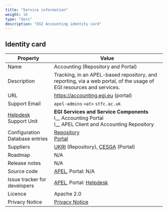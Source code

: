 ```yaml
---
title: "Service information"
weight: 10
type: "docs"
description: "EGI Accounting identity card"
---
```


## Identity card

<!-- markdownlint-disable no-inline-html no-bare-urls -->

| Property                                | Value                                                                                                                                             |
| --------------------------------------- | ------------------------------------------------------------------------------------------------------------------------------------------------- |
| Name                                    | Accounting (Repository and Portal)                                                                                                                |
| Description                             | Tracking, in an APEL-based repository, and reporting, via a web portal, of the usage of EGI resources and services.                               |
| URL                                     | https://accounting.egi.eu (portal)                                                                                                                |
| Support Email                           | `apel-admins` `<at>` `stfc.ac.uk`                                                                                                                 |
| [Helpdesk](../../helpdesk) Support Unit | **EGI Services and Service Components** <br/> I\_\_ Accounting Portal <br/> I\_\_ APEL Client and Accounting Repository                           |
| Configuration Database entries          | [Repository](https://goc.egi.eu/portal/index.php?Page_Type=Site&id=237) <br/> [Portal](https://goc.egi.eu/portal/index.php?Page_Type=Site&id=646) |
| Suppliers                               | [UKRI](https://www.ukri.org/) (Repository), [CESGA](http://www.cesga.es) (Portal)                                                                 |
| Roadmap                                 | N/A                                                                                                                                               |
| Release notes                           | N/A                                                                                                                                               |
| Source code                             | [APEL](https://github.com/apel/apel), Portal: N/A                                                                                                 |
| Issue tracker for developers            | [APEL](https://github.com/apel/apel/issues), Portal: [Helpdesk](../../helpdesk)                                                                   |
| Licence                                 | Apache 2.0                                                                                                                                        |
| Privacy Notice                          | [Privacy Notice](https://accounting.egi.eu/data_protection/)                                                                                      |

<!-- markdownlint-enable no-inline-html no-bare-urls -->
